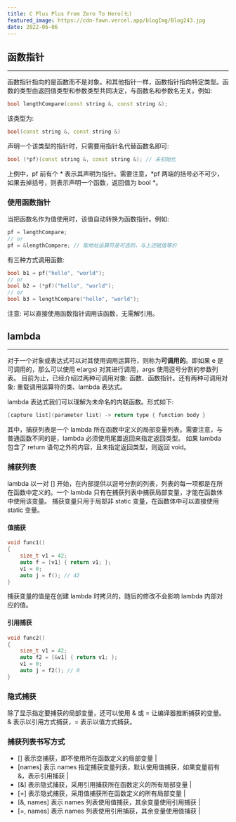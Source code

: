 ```yaml
---
title: C Plus Plus From Zero To Hero(七)
featured_image: https://cdn-fawn.vercel.app/blogImg/Blog243.jpg
date: 2022-06-06
---
```


## 函数指针
***  
函数指针指向的是函数而不是对象。和其他指针一样，函数指针指向特定类型。函数的类型由返回值类型和参数类型共同决定，与函数名和参数名无关。例如: 
``` cpp
bool lengthCompare(const string &, const string &);
```

该类型为: 
``` cpp
bool(const string &, const string &)
```

声明一个该类型的指针时，只需要用指针名代替函数名即可: 
``` cpp
bool (*pf)(const string &, const string &); // 未初始化
```

上例中，pf 前有个 * 表示其声明为指针。需要注意，*pf 两端的括号必不可少，如果去掉括号，则表示声明一个函数，返回值为 bool *。


### 使用函数指针
当把函数名作为值使用时，该值自动转换为函数指针。例如: 
``` cpp
pf = lengthCompare;
// or
pf = &lengthCompare; // 取地址运算符是可选的，与上述赋值等价
```

有三种方式调用函数: 
``` cpp
bool b1 = pf("hello", "world");
// or
bool b2 = (*pf)("hello", "world");
// or
bool b3 = lengthCompare("hello", "world");
```

注意: 可以直接使用函数指针调用该函数，无需解引用。

## lambda
***  
对于一个对象或表达式可以对其使用调用运算符，则称为**可调用的**。即如果 e 是可调用的，那么可以使用 e(args) 对其进行调用，args 使用逗号分割的参数列表。
目前为止，已经介绍过两种可调用对象: 函数、函数指针。还有两种可调用对象: 重载调用运算符的类、lambda 表达式。

lambda 表达式我们可以理解为未命名的内联函数。形式如下: 
``` cpp
[capture list](parameter list) -> return type { function body }
```

其中，捕获列表是一个 lambda 所在函数中定义的局部变量列表。需要注意，与普通函数不同的是，lambda 必须使用尾置返回来指定返回类型。
如果 lambda 包含了 return 语句之外的内容，且未指定返回类型，则返回 void。

### 捕获列表
lambda 以一对 [] 开始，在内部提供以逗号分割的列表，列表的每一项都是在所在函数中定义的。一个 lambda 只有在捕获列表中捕获局部变量，才能在函数体中使用该变量。
捕获变量只用于局部非 static 变量，在函数体中可以直接使用 static 变量。

#### 值捕获
``` cpp
void func1()
{
    size_t v1 = 42;
    auto f = [v1] { return v1; };
    v1 = 0;
    auto j = f(); // 42
}
```

捕获变量的值是在创建 lambda 时拷贝的，随后的修改不会影响 lambda 内部对应的值。

#### 引用捕获
``` cpp
void func2()
{
    size_t v1 = 42;
    auto f2 = [&v1] { return v1; };
    v1 = 0;
    auto j = f2(); // 0
}
```

### 隐式捕获
除了显示指定要捕获的局部变量，还可以使用 & 或 = 让编译器推断捕获的变量。 & 表示以引用方式捕获，= 表示以值方式捕获。

### 捕获列表书写方式
- [] 表示空捕获，即不使用所在函数定义的局部变量 | 
- [names] 表示 names 指定捕获变量列表，默认使用值捕获，如果变量前有 &，表示引用捕获 |
- [&] 表示隐式捕获，采用引用捕获所在函数定义的所有局部变量 |
- [=] 表示隐式捕获，采用值捕获所在函数定义的所有局部变量 |
- [&, names] 表示 names 列表使用值捕获，其余变量使用引用捕获 |
- [=, names] 表示 names 列表使用引用捕获，其余变量使用值捕获 |